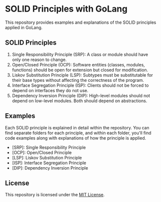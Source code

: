 # SOLID Principles with GoLang

This repository provides examples and explanations of the SOLID principles applied in GoLang.

## SOLID Principles

1. Single Responsibility Principle (SRP): A class or module should have only one reason to change.
2. Open/Closed Principle (OCP): Software entities (classes, modules, functions) should be open for extension but closed for modification.
3. Liskov Substitution Principle (LSP): Subtypes must be substitutable for their base types without affecting the correctness of the program.
4. Interface Segregation Principle (ISP): Clients should not be forced to depend on interfaces they do not use. 
5. Dependency Inversion Principle (DIP): High-level modules should not depend on low-level modules. Both should depend on abstractions.

## Examples

Each SOLID principle is explained in detail within the repository. You can find separate folders for each principle, and within each folder, you'll find code examples along with explanations of how the principle is applied.

- [SRP]: Single Responsibility Principle
- [OCP]: Open/Closed Principle
- [LSP]: Liskov Substitution Principle
- [ISP]: Interface Segregation Principle
- [DIP]: Dependency Inversion Principle

## License

This repository is licensed under the [MIT License](LICENSE).
